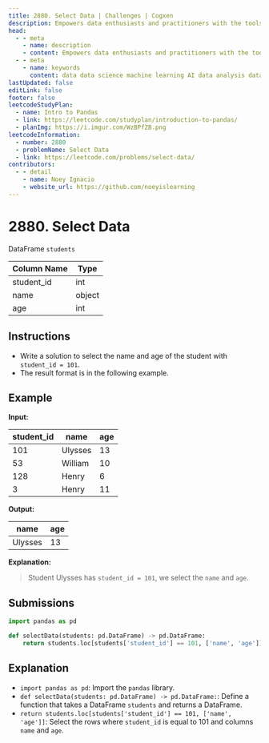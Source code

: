 ```yaml
---
title: 2880. Select Data | Challenges | Cogxen
description: Empowers data enthusiasts and practitioners with the tools and knowledge to unlock the potential of data.
head:
  - - meta
    - name: description
    - content: Empowers data enthusiasts and practitioners with the tools and knowledge to unlock the potential of data.
  - - meta
    - name: keywords
      content: data data science machine learning AI data analysis data-driven data enthusiasts data practitioners
lastUpdated: false
editLink: false
footer: false
leetcodeStudyPlan:
  - name: Intro to Pandas
  - link: https://leetcode.com/studyplan/introduction-to-pandas/
  - planImg: https://i.imgur.com/WzBPfZB.png
leetcodeInformation:
  - number: 2880
  - problemName: Select Data
  - link: https://leetcode.com/problems/select-data/
contributors:
  - - detail
    - name: Noey Ignacio
    - website_url: https://github.com/noeyislearning
---
```


# 2880. Select Data

DataFrame `students`

| Column Name | Type   |
| ----------- | ------ |
| student_id  | int    |
| name        | object |
| age         | int    |

## Instructions

- Write a solution to select the name and age of the student with `student_id = 101`.
- The result format is in the following example.

## Example

**Input:**

| student_id | name    | age |
| ---------- | ------- | --- |
| 101        | Ulysses | 13  |
| 53         | William | 10  |
| 128        | Henry   | 6   |
| 3          | Henry   | 11  |

**Output:**

| name    | age |
| ------- | --- |
| Ulysses | 13  |

**Explanation:**

> Student Ulysses has `student_id = 101`, we select the `name` and `age`.

## Submissions

```python :line-numbers
import pandas as pd

def selectData(students: pd.DataFrame) -> pd.DataFrame:
    return students.loc[students['student_id'] == 101, ['name', 'age']]
```

## Explanation

<CustomAccordion title="Python (Pandas)" submitted_by="@noeyislearning" submit_website_url="https://github.com/noeyislearning" :collapsed=false>

- `import pandas as pd`: Import the `pandas` library.
- `def selectData(students: pd.DataFrame) -> pd.DataFrame:`: Define a function that takes a DataFrame `students` and returns a DataFrame.
- `return students.loc[students['student_id'] == 101, ['name', 'age']]`: Select the rows where `student_id` is equal to 101 and columns `name` and `age`.

</CustomAccordion>
